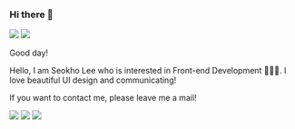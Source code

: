 ### Hi there 👋




<a href="https://velog.io/@leesegho"><img src="https://img.shields.io/badge/velog-20C997?style=flat-square&logo=velog&logoColor=white"/></a> <a href="https://auspicious-move-42f.notion.site/Hello-I-m-Seokho-830e5bda6d3445dba22945df18473aaf"><img src="https://img.shields.io/badge/Notion-black?style=flat-square&logo=Notion&logoColor=white"/></a>

Good day!

Hello, I am Seokho Lee who is interested in Front-end Development 🧑🏻‍💻. I love beautiful UI design and communicating!

If you want to contact me, please leave me a mail!




<img src="https://img.shields.io/badge/react-black?style=flat-square&logo=react&logoColor=61DAFB"/> 

<img src="https://img.shields.io/badge/-JAVASCRIPT-F7DF1E?style=flat-square&logo=JAVASCRIPT&logoColor=black"/> 

<img src="https://img.shields.io/badge/-styled_components-DB7093?style=flat-square&logo=styledcomponents&logoColor=black"/>
